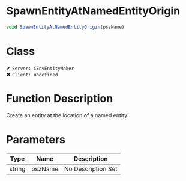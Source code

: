 # SpawnEntityAtNamedEntityOrigin
```js	
void SpawnEntityAtNamedEntityOrigin(pszName)
```
# Class
✔ `Server: CEnvEntityMaker`  
✖ `Client: undefined`  

# Function Description
Create an entity at the location of a named entity
# Parameters
Type|Name|Description
--|--|--
string|pszName|No Description Set
